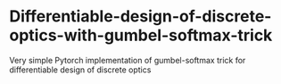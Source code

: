 # Differentiable-design-of-discrete-optics-with-gumbel-softmax-trick
Very simple Pytorch implementation of gumbel-softmax trick for differentiable design of discrete optics
